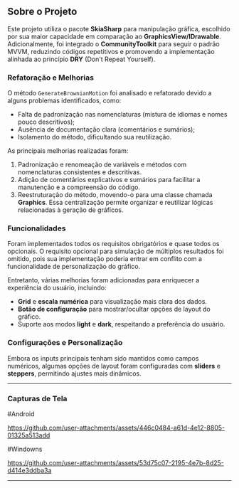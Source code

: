 ## Sobre o Projeto

Este projeto utiliza o pacote **SkiaSharp** para manipulação gráfica, escolhido por sua maior capacidade em comparação ao **GraphicsView/IDrawable**. Adicionalmente, foi integrado o **CommunityToolkit** para seguir o padrão MVVM, reduzindo códigos repetitivos e promovendo a implementação alinhada ao princípio **DRY** (Don't Repeat Yourself).

### Refatoração e Melhorias

O método `GenerateBrownianMotion` foi analisado e refatorado devido a alguns problemas identificados, como:  
- Falta de padronização nas nomenclaturas (mistura de idiomas e nomes pouco descritivos);  
- Ausência de documentação clara (comentários e sumários);  
- Isolamento do método, dificultando sua reutilização.

As principais melhorias realizadas foram:  
1. Padronização e renomeação de variáveis e métodos com nomenclaturas consistentes e descritivas.  
2. Adição de comentários explicativos e sumários para facilitar a manutenção e a compreensão do código.  
3. Reestruturação do método, movendo-o para uma classe chamada **Graphics**. Essa centralização permite organizar e reutilizar lógicas relacionadas à geração de gráficos.

### Funcionalidades

Foram implementados todos os requisitos obrigatórios e quase todos os opcionais. O requisito opcional para simulação de múltiplos resultados foi omitido, pois sua implementação poderia entrar em conflito com a funcionalidade de personalização do gráfico. 

Entretanto, várias melhorias foram adicionadas para enriquecer a experiência do usuário, incluindo:  
- **Grid** e **escala numérica** para visualização mais clara dos dados.  
- **Botão de configuração** para mostrar/ocultar opções de layout do gráfico.  
- Suporte aos modos **light** e **dark**, respeitando a preferência do usuário.

### Configurações e Personalização

Embora os inputs principais tenham sido mantidos como campos numéricos, algumas opções de layout foram configuradas com **sliders** e **steppers**, permitindo ajustes mais dinâmicos.

---

### Capturas de Tela
   
#Android

https://github.com/user-attachments/assets/446c0484-a61d-4e12-8805-01325a513add

#Windowns

https://github.com/user-attachments/assets/53d75c07-2195-4e7b-8d25-d414e3ddba3a

---


